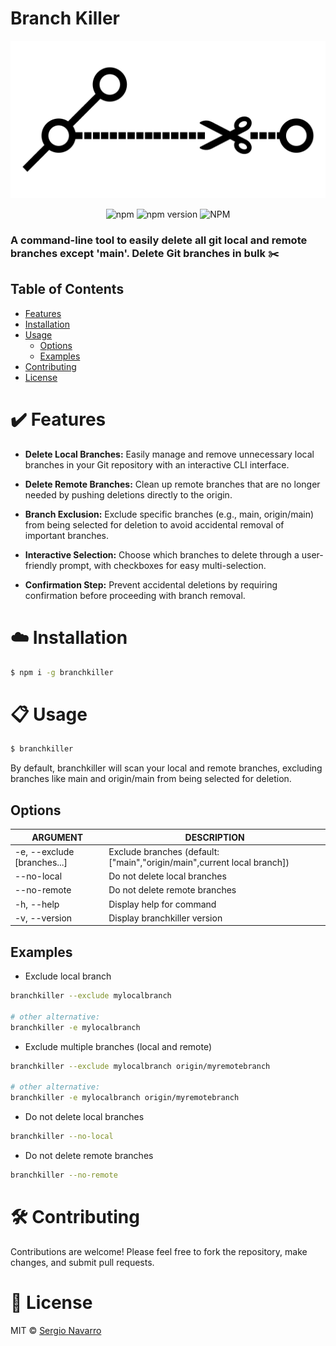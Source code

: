 # Branch Killer

<p align="center">
  <img src="https://github.com/serNAVARRO7/branchkiller/blob/main/assets/logo.png" width="520" alt="branchkiller logo" />
</p>
<p align="center">
<img alt="npm" src="https://img.shields.io/npm/dy/branchkiller.svg">
<img alt="npm version" src="https://img.shields.io/npm/v/branchkiller.svg">
<img alt="NPM" src="https://img.shields.io/npm/l/branchkiller.svg">
</p>

### A command-line tool to easily delete all git local and remote branches except 'main'. Delete Git branches in bulk ✂️

## Table of Contents

- [Features](#features)
- [Installation](#installation)
- [Usage](#usage)
  - [Options](#options)
  - [Examples](#examples)
- [Contributing](#contributing)
- [License](#license)

<a name="features"></a>

# :heavy_check_mark: Features

- **Delete Local Branches:** Easily manage and remove unnecessary local branches in your Git repository with an interactive CLI interface.

- **Delete Remote Branches:** Clean up remote branches that are no longer needed by pushing deletions directly to the origin.

- **Branch Exclusion:** Exclude specific branches (e.g., main, origin/main) from being selected for deletion to avoid accidental removal of important branches.

- **Interactive Selection:** Choose which branches to delete through a user-friendly prompt, with checkboxes for easy multi-selection.

- **Confirmation Step:** Prevent accidental deletions by requiring confirmation before proceeding with branch removal.

<a name="installation"></a>

# :cloud: Installation

```bash
$ npm i -g branchkiller
```
<a name="usage"></a>

# :clipboard: Usage

```bash
$ branchkiller
```

By default, branchkiller will scan your local and remote branches, excluding branches like main and origin/main from being selected for deletion.

<a name="options"></a>

## Options

| ARGUMENT                         | DESCRIPTION                                                                                                                                    |
| -------------------------------- | ---------------------------------------------------------------------------------------------------------------------------------------------- |
| -e, --exclude [branches...]      | Exclude branches (default: ["main","origin/main",current local branch])                                                                        |
| --no-local                       | Do not delete local branches                                                                                                                   |
| --no-remote                      | Do not delete remote branches                                                                                                                  |
| -h, --help                       | Display help for command                                                                                                                       |
| -v, --version                    | Display branchkiller version                                                                                                                   |

## Examples

- Exclude local branch

```bash
branchkiller --exclude mylocalbranch

# other alternative:
branchkiller -e mylocalbranch
```

- Exclude multiple branches (local and remote)

```bash
branchkiller --exclude mylocalbranch origin/myremotebranch

# other alternative:
branchkiller -e mylocalbranch origin/myremotebranch
```

- Do not delete local branches

```bash
branchkiller --no-local
```

- Do not delete remote branches

```bash
branchkiller --no-remote
```

<a name="contributing"></a>

# :hammer_and_wrench: Contributing

Contributions are welcome! Please feel free to fork the repository, make changes, and submit pull requests.

<a name="license"></a>

# :scroll: License

MIT © [Sergio Navarro](https://github.com/serNAVARRO7)

